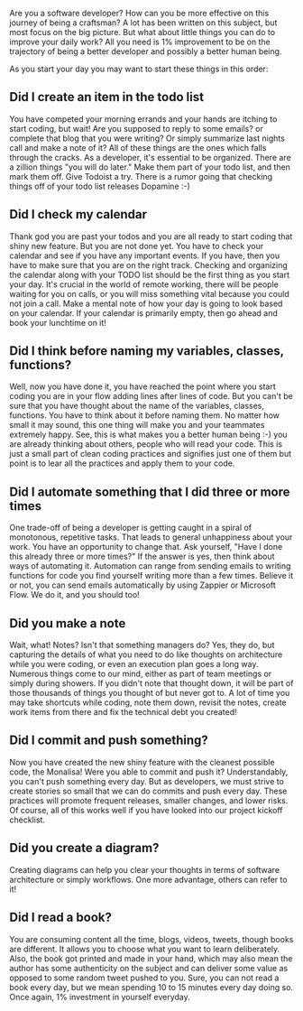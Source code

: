 Are you a software developer? How can you be more effective on this journey of being a craftsman? 
A lot has been written on this subject, but most focus on the big picture. 
But what about little things you can do to improve your daily work? All you need is 1% improvement to be on the trajectory of being a better developer and possibly a better human being.

As you start your day you may want to start these things in this order:

## Did I create an item in the todo list
You have competed your morning errands and your hands are itching to start coding, but wait! Are you supposed to reply to some emails? or complete that blog that you were writing? Or simply summarize last nights call and make a note of it? All of these things are the ones which falls through the cracks. As a developer, it's essential to be organized. There are a zillion things "you will do later." Make them part of your todo list, and then mark them off. Give Todoist a try. There is a rumor going that checking things off of your todo list releases Dopamine :-)

## Did I check my calendar
Thank god you are past your todos and you are all ready to start coding that shiny new feature. But you are not done yet. You have to check your calendar and see if you have any important events. If you have, then you have to make sure that you are on the right track.
Checking and organizing the calendar along with your TODO list should be the first thing as you start your day. It's crucial in the world of remote working, there will be people waiting for you on calls, or you will miss something vital because you could not join a call. Make a mental note of how your day is going to look based on your calendar.
If your calendar is primarily empty, then go ahead and book your lunchtime on it! 

## Did I think before naming my variables, classes, functions?
Well, now you have done it, you have reached the point where you start coding you are in your flow adding lines after lines of code. But you can't be sure that you have thought about the name of the variables, classes, functions. You have to think about it before naming them.
No matter how small it may sound, this one thing will make you and your teammates extremely happy. See, this is what makes you a better human being :-) you are already thinking about others, people who will read your code.
This is just a small part of clean coding practices and signifies just one of them but point is to lear all the practices and apply them to your code.

## Did I automate something that I did three or more times
One trade-off of being a developer is getting caught in a spiral of monotonous, repetitive tasks. That leads to general unhappiness about your work. You have an opportunity to change that. Ask yourself, "Have I done this already three or more times?" If the answer is yes, then think about ways of automating it. Automation can range from sending emails to writing functions for code you find yourself writing more than a few times.
Believe it or not, you can send emails automatically by using Zappier or Microsoft Flow. We do it, and you should too!

## Did you make a note
Wait, what! Notes? Isn't that something managers do? Yes, they do, but capturing the details of what you need to do like thoughts on architecture while you were coding, or even an execution plan goes a long way. Numerous things come to our mind, either as part of team meetings or simply during showers. If you didn't note that thought down, it will be part of those thousands of things you thought of but never got to.
A lot of time you may take shortcuts while coding, note them down, revisit the notes, create work items from there and fix the technical debt you created!

## Did I commit and push something?
Now you have created the new shiny feature with the cleanest possible code, the Monalisa! Were you able to commit and push it?
Understandably, you can't push something every day. But as developers, we must strive to create stories so small that we can do commits and push every day. These practices will promote frequent releases, smaller changes, and lower risks. Of course, all of this works well if you have looked into our project kickoff checklist.

## Did you create a diagram?
Creating diagrams can help you clear your thoughts in terms of software architecture or simply workflows. One more advantage, others can refer to it!


## Did I read a book?
You are consuming content all the time, blogs, videos, tweets, though books are different. It allows you to choose what you want to learn deliberately. Also, the book got printed and made in your hand, which may also mean the author has some authenticity on the subject and can deliver some value as opposed to some random tweet pushed to you.
Sure, you can not read a book every day, but we mean spending 10 to 15 minutes every day doing so. Once again, 1% investment in yourself everyday.
